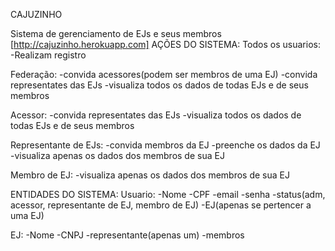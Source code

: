 CAJUZINHO

Sistema de gerenciamento de EJs e seus membros
[http://cajuzinho.herokuapp.com]
AÇÕES DO SISTEMA:
  Todos os usuarios:
    -Realizam registro

  Federação:
    -convida acessores(podem ser membros de uma EJ)
    -convida representates das EJs
    -visualiza todos os dados de todas EJs e de seus membros

  Acessor:
    -convida representates das EJs
    -visualiza todos os dados de todas EJs e de seus membros

  Representante de EJs:
    -convida membros da EJ
    -preenche os dados da EJ
    -visualiza apenas os dados dos membros de sua EJ

  Membro de EJ:
    -visualiza apenas os dados dos membros de sua EJ

ENTIDADES DO SISTEMA:
  Usuario:
    -Nome
    -CPF
    -email
    -senha
    -status(adm, acessor, representante de EJ, membro de EJ)
    -EJ(apenas se pertencer a uma EJ)

  EJ:
    -Nome
    -CNPJ
    -representante(apenas um)
    -membros